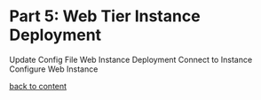 # Part 5: Web Tier Instance Deployment

Update Config File
Web Instance Deployment
Connect to Instance
Configure Web Instance


[back to content](readme.md)
